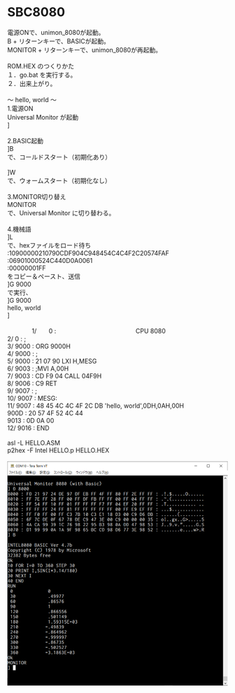 # SBC8080
電源ONで、unimon_8080が起動。
\
B + リターンキーで、BASICが起動。
\
MONITOR + リターンキーで、unimon_8080が再起動。
\
\
ROM.HEX のつくりかた
\
１．go.bat を実行する。
\
２．出来上がり。
\
\
～ hello, world ～
\
1.電源ON
\
Universal Monitor が起動
\
]
\
\
2.BASIC起動
\
]B
\
で、コールドスタート（初期化あり）
\
\
]W
\
で、ウォームスタート（初期化なし）
\
\
3.MONITOR切り替え
\
MONITOR
\
で、Universal Monitor に切り替わる。
\
\
4.機械語
\
]L
\
で、hexファイルをロード待ち
\
:10900000210790CDF904C948454C4C4F2C20574FAF
\
:06901000524C440D0A0061
\
:00000001FF
\
をコピー＆ペースト、送信
\
]G 9000
\
で実行、
\
]G 9000
\
hello, world
\
]
\
\
　　　　1/　　0 :　　　　　　　　　　　　　CPU 8080
\
       2/     0 :                         ;
\
       3/     9000 :                      ORG 9000H
\
       4/     9000 :                      ;
\
       5/     9000 : 21 07 90             LXI     H,MESG
\
       6/     9003 :                      ;MVI     A,00H
\
       7/     9003 : CD F9 04             CALL    04F9H
\
       8/     9006 : C9                   RET
\
       9/     9007 :                      ;
\
       10/    9007 :                      MESG:
\
       11/    9007 : 48 45 4C 4C 4F 2C    DB 'hello, world',0DH,0AH,00H
\
              900D : 20 57 4F 52 4C 44
\
              9013 : 0D 0A 00
\
       12/    9016 :                      END
\
\
asl -L HELLO.ASM
\
p2hex -F Intel HELLO.p HELLO.HEX
\
\
![8080 BASIC, unimon_8080](https://github.com/kadokuratsuyoshi/retro_computing/blob/main/SBC8080/SBC8080_BASIC_unimon.png)
